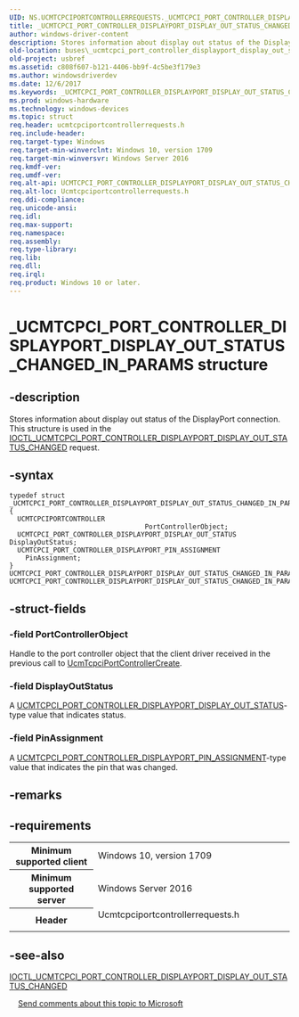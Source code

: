 ```yaml
---
UID: NS.UCMTCPCIPORTCONTROLLERREQUESTS._UCMTCPCI_PORT_CONTROLLER_DISPLAYPORT_DISPLAY_OUT_STATUS_CHANGED_IN_PARAMS
title: _UCMTCPCI_PORT_CONTROLLER_DISPLAYPORT_DISPLAY_OUT_STATUS_CHANGED_IN_PARAMS
author: windows-driver-content
description: Stores information about display out status of the DisplayPort connection. This structure is used in the IOCTL_UCMTCPCI_PORT_CONTROLLER_DISPLAYPORT_DISPLAY_OUT_STATUS_CHANGED request.
old-location: buses\_ucmtcpci_port_controller_displayport_display_out_status_changed_in_params.htm
old-project: usbref
ms.assetid: c808f607-b121-4406-bb9f-4c5be3f179e3
ms.author: windowsdriverdev
ms.date: 12/6/2017
ms.keywords: _UCMTCPCI_PORT_CONTROLLER_DISPLAYPORT_DISPLAY_OUT_STATUS_CHANGED_IN_PARAMS, *PUCMTCPCI_PORT_CONTROLLER_DISPLAYPORT_DISPLAY_OUT_STATUS_CHANGED_IN_PARAMS, UCMTCPCI_PORT_CONTROLLER_DISPLAYPORT_DISPLAY_OUT_STATUS_CHANGED_IN_PARAMS
ms.prod: windows-hardware
ms.technology: windows-devices
ms.topic: struct
req.header: ucmtcpciportcontrollerrequests.h
req.include-header: 
req.target-type: Windows
req.target-min-winverclnt: Windows 10, version 1709
req.target-min-winversvr: Windows Server 2016
req.kmdf-ver: 
req.umdf-ver: 
req.alt-api: UCMTCPCI_PORT_CONTROLLER_DISPLAYPORT_DISPLAY_OUT_STATUS_CHANGED_IN_PARAMS
req.alt-loc: Ucmtcpciportcontrollerrequests.h
req.ddi-compliance: 
req.unicode-ansi: 
req.idl: 
req.max-support: 
req.namespace: 
req.assembly: 
req.type-library: 
req.lib: 
req.dll: 
req.irql: 
req.product: Windows 10 or later.
---
```


# _UCMTCPCI_PORT_CONTROLLER_DISPLAYPORT_DISPLAY_OUT_STATUS_CHANGED_IN_PARAMS structure



## -description
Stores information about display out status of the DisplayPort connection. This structure is used in the 
             <a href="..\ucmtcpciportcontrollerrequests\ni-ucmtcpciportcontrollerrequests-ioctl_ucmtcpci_port_controller_displayport_display_out_status_changed.md">IOCTL_UCMTCPCI_PORT_CONTROLLER_DISPLAYPORT_DISPLAY_OUT_STATUS_CHANGED</a>  request. 


## -syntax

````
typedef struct _UCMTCPCI_PORT_CONTROLLER_DISPLAYPORT_DISPLAY_OUT_STATUS_CHANGED_IN_PARAMS {
  UCMTCPCIPORTCONTROLLER                                   PortControllerObject;
  UCMTCPCI_PORT_CONTROLLER_DISPLAYPORT_DISPLAY_OUT_STATUS  DisplayOutStatus;
  UCMTCPCI_PORT_CONTROLLER_DISPLAYPORT_PIN_ASSIGNMENT      PinAssignment;
} UCMTCPCI_PORT_CONTROLLER_DISPLAYPORT_DISPLAY_OUT_STATUS_CHANGED_IN_PARAMS, UCMTCPCI_PORT_CONTROLLER_DISPLAYPORT_DISPLAY_OUT_STATUS_CHANGED_IN_PARAMS;
````


## -struct-fields

### -field PortControllerObject

Handle to the port controller object that the client driver received in the previous call to <a href="buses.ucmtcpciportcontrollercreate">UcmTcpciPortControllerCreate</a>.

### -field DisplayOutStatus

A <a href="buses._ucmtcpci_port_controller_displayport_display_out_status">UCMTCPCI_PORT_CONTROLLER_DISPLAYPORT_DISPLAY_OUT_STATUS</a>-type value that indicates status.

### -field PinAssignment

A <a href="buses.ucmtcpci_port_controller_displayport_pin_assignment">UCMTCPCI_PORT_CONTROLLER_DISPLAYPORT_PIN_ASSIGNMENT</a>-type value that indicates the pin that was changed.

## -remarks


## -requirements
<table>
<tr>
<th width="30%">
Minimum supported client
</th>
<td width="70%">
Windows 10, version 1709
</td>
</tr>
<tr>
<th width="30%">
Minimum supported server
</th>
<td width="70%">
Windows Server 2016
</td>
</tr>
<tr>
<th width="30%">
Header
</th>
<td width="70%">
<dl>
<dt>Ucmtcpciportcontrollerrequests.h</dt>
</dl>
</td>
</tr>
</table>

## -see-also
<dl>
<dt>
<a href="..\ucmtcpciportcontrollerrequests\ni-ucmtcpciportcontrollerrequests-ioctl_ucmtcpci_port_controller_displayport_display_out_status_changed.md">IOCTL_UCMTCPCI_PORT_CONTROLLER_DISPLAYPORT_DISPLAY_OUT_STATUS_CHANGED</a>
</dt>
</dl>
 
 
<a href="mailto:wsddocfb@microsoft.com?subject=Documentation%20feedback [usbref\buses]:%20UCMTCPCI_PORT_CONTROLLER_DISPLAYPORT_DISPLAY_OUT_STATUS_CHANGED_IN_PARAMS structure%20 RELEASE:%20(12/6/2017)&amp;body=%0A%0APRIVACY STATEMENT%0A%0AWe use your feedback to improve the documentation. We don't use your email address for any other purpose, and we'll remove your email address from our system after the issue that you're reporting is fixed. While we're working to fix this issue, we might send you an email message to ask for more info. Later, we might also send you an email message to let you know that we've addressed your feedback.%0A%0AFor more info about Microsoft's privacy policy, see http://privacy.microsoft.com/en-us/default.aspx." title="Send comments about this topic to Microsoft">Send comments about this topic to Microsoft</a>
